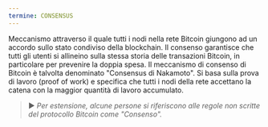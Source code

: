 ```yaml
---
termine: CONSENSUS
---
```


Meccanismo attraverso il quale tutti i nodi nella rete Bitcoin giungono ad un accordo sullo stato condiviso della blockchain. Il consenso garantisce che tutti gli utenti si allineino sulla stessa storia delle transazioni Bitcoin, in particolare per prevenire la doppia spesa. Il meccanismo di consenso di Bitcoin è talvolta denominato "Consensus di Nakamoto". Si basa sulla prova di lavoro (proof of work) e specifica che tutti i nodi della rete accettano la catena con la maggior quantità di lavoro accumulato.

> ► *Per estensione, alcune persone si riferiscono alle regole non scritte del protocollo Bitcoin come "Consenso".*